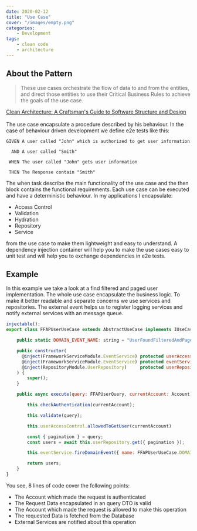 ```yaml
---
date: 2020-02-12
title: "Use Case"
cover: "/images/empty.png"
categories:
    - Development
tags:
    - clean code
    - architecture
---
```


## About the Pattern

> These use cases orchestrate the flow of data to and from the entities, and direct those entities to use their Critical Business Rules to achieve the goals of the use case.

[Clean Architecture: A Craftsman's Guide to Software Structure and Design](/clean-architecture-a-craftsmans-guide-to-software-structure-and-design)
<br/><br/>
The use case encapsulate a procedure described by his behaviour. In the case of behaviour driven development we define e2e tests like this:
```
GIVEN A user called "John" which is authorized to get user information

  AND A user called "Smith"

 WHEN The user called "John" gets user information

 THEN The Response contain "Smith"
```
The when task describe the main functionality of the use case and the then block contains the functional requirements. Each use case can be executed and have a deterministic behaviour. In my applications I encapsulate:

* Access Control
* Validation
* Hydration
* Repository
* Service

from the use case to make them lightweight and easy to understand. A dependency injection container will help you to make the use cases easy to unit test and will help you to exchange dependencies in e2e tests.

## Example

In this example we take a look at a find filtered and paged user implementation. The whole use case encapsulate the business logic. To make it better readable and separate concerns we use services and repositories. The external event helps us to register logging services and notify external services with an message queue.

```javascript
injectable();
export class FFAPUserUseCase extends AbstractUseCase implements IUseCase {

    public static DOMAIN_EVENT_NAME: string = "UserFoundFilteredAndPagedEvent";

    public constructor(
      @inject(FrameworkServiceModule.EventService) protected userAccessControl: IUserAccessControl,
      @inject(FrameworkServiceModule.EventService) protected eventService     : IEventService,
      @inject(RepositoryModule.UserRepository)     protected userRepository   : IUserRepository,
    ) {
        super();
    }

    public async execute(query: FFAPUserQuery, currentAccount: Account): Promise<User[]> {

        this.checkAuthentication(currentAccount);

        this.validate(query);

        this.userAccessControl.allowedToGetUser(currentAccount)

        const { pagination } = query;
        const users = await this.userRepository.get({ pagination });

        this.eventService.fireDomainEvent({ name: FFAPUserUseCase.DOMAIN_EVENT_NAME, account: currentAccount, payload: query, target: users });

        return users;
    }
}
```

You see, 8 lines of code cover the following points:

* The Account which made the request is authenticated
* The Request Data encapsulated in an query DTO is valid
* The Account which made the request is allowed to make this operation
* The requested Data is fetched from the Database
* External Services are notified about this operation
